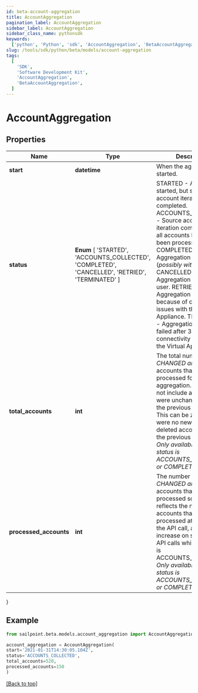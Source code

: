 ```yaml
---
id: beta-account-aggregation
title: AccountAggregation
pagination_label: AccountAggregation
sidebar_label: AccountAggregation
sidebar_class_name: pythonsdk
keywords:
  ['python', 'Python', 'sdk', 'AccountAggregation', 'BetaAccountAggregation']
slug: /tools/sdk/python/beta/models/account-aggregation
tags:
  [
    'SDK',
    'Software Development Kit',
    'AccountAggregation',
    'BetaAccountAggregation',
  ]
---
```


# AccountAggregation

## Properties

| Name | Type | Description | Notes |
| --- | --- | --- | --- |
| **start** | **datetime** | When the aggregation started. | [optional] |
| **status** | **Enum** [ 'STARTED', 'ACCOUNTS_COLLECTED', 'COMPLETED', 'CANCELLED', 'RETRIED', 'TERMINATED' ] | STARTED - Aggregation started, but source account iteration has not completed. ACCOUNTS_COLLECTED - Source account iteration completed, but all accounts have not yet been processed. COMPLETED - Aggregation completed (_possibly with errors_). CANCELLED - Aggregation cancelled by user. RETRIED - Aggregation retried because of connectivity issues with the Virtual Appliance. TERMINATED - Aggregation marked as failed after 3 tries after connectivity issues with the Virtual Appliance. | [optional] |
| **total_accounts** | **int** | The total number of _NEW, CHANGED and DELETED_ accounts that need to be processed for this aggregation. This does not include accounts that were unchanged since the previous aggregation. This can be zero if there were no new, changed or deleted accounts since the previous aggregation. _Only available when status is ACCOUNTS_COLLECTED or COMPLETED._ | [optional] |
| **processed_accounts** | **int** | The number of _NEW, CHANGED and DELETED_ accounts that have been processed so far. This reflects the number of accounts that have been processed at the time of the API call, and may increase on subsequent API calls while the status is ACCOUNTS_COLLECTED. _Only available when status is ACCOUNTS_COLLECTED or COMPLETED._ | [optional] |

}

## Example

```python
from sailpoint.beta.models.account_aggregation import AccountAggregation

account_aggregation = AccountAggregation(
start='2021-01-31T14:30:05.104Z',
status='ACCOUNTS_COLLECTED',
total_accounts=520,
processed_accounts=150
)

```

[[Back to top]](#)
